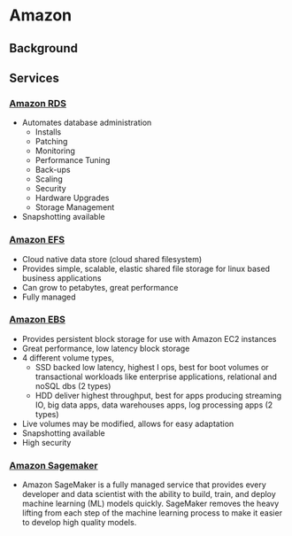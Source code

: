 # Amazon

## Background

## Services

### [Amazon RDS](https://aws.amazon.com/rds/)
- Automates database administration
    - Installs
    - Patching
    - Monitoring
    - Performance Tuning
    - Back-ups
    - Scaling
    - Security
    - Hardware Upgrades
    - Storage Management
- Snapshotting available

### [Amazon EFS](https://aws.amazon.com/efs/)
- Cloud native data store (cloud shared filesystem)
- Provides simple, scalable, elastic shared file storage for linux based business applications
- Can grow to petabytes, great performance
- Fully managed

### [Amazon EBS](https://aws.amazon.com/ebs/)
- Provides persistent block storage for use with Amazon EC2 instances
- Great performance, low latency block storage
- 4 different volume types,
    - SSD backed low latency, highest I ops, best for boot volumes or transactional workloads like enterprise applications, relational and noSQL dbs (2 types)
    - HDD deliver highest throughput, best for apps producing streaming IO, big data apps, data warehouses apps, log processing apps (2 types)
- Live volumes may be modified, allows for easy adaptation
- Snapshotting available
- High security

### [Amazon Sagemaker](https://aws.amazon.com/sagemaker/)
- Amazon SageMaker is a fully managed service that provides every developer and data scientist with the ability to build, train, and deploy machine learning (ML) models quickly. SageMaker removes the heavy lifting from each step of the machine learning process to make it easier to develop high quality models.
